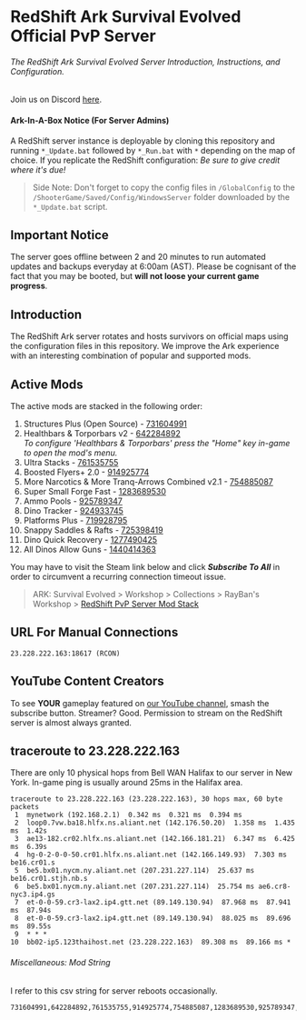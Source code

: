 # RedShift Ark Survival Evolved Official PvP Server
###### The RedShift Ark Survival Evolved Server Introduction, Instructions, and Configuration.
Join us on Discord [here](https://discord.gg/vrkuGZf).

#### Ark-In-A-Box Notice (For Server Admins)
A RedShift server instance is deployable by cloning this repository and running `*_Update.bat` followed by `*_Run.bat` with `*` depending on the map of choice. If you replicate the RedShift configuration: *Be sure to give credit where it's due!* 
> Side Note: Don't forget to copy the config files in `/GlobalConfig` to the `/ShooterGame/Saved/Config/WindowsServer` folder downloaded by the `*_Update.bat` script.


## Important Notice
The server goes offline between 2 and 20 minutes to run automated updates and backups everyday at 6:00am (AST). Please be cognisant of the fact that you may be booted, but **will not loose your current game progress**.


## Introduction
The RedShift Ark server rotates and hosts survivors on official maps using the configuration files in this repository. We improve the Ark experience with an interesting combination of popular and supported mods.


## Active Mods
The active mods are stacked in the following order:
1. Structures Plus (Open Source) - [731604991](https://steamcommunity.com/sharedfiles/filedetails/?id=731604991)  
2. Healthbars & Torporbars v2 - [642284892](https://steamcommunity.com/sharedfiles/filedetails/?id=642284892)  
   *To configure 'Healthbars & Torporbars' press the "Home" key in-game to open the mod's menu.*
3. Ultra Stacks - [761535755](https://steamcommunity.com/sharedfiles/filedetails/?id=761535755)
4. Boosted Flyers+ 2.0 - [914925774](https://steamcommunity.com/sharedfiles/filedetails/?id=914925774)
5. More Narcotics & More Tranq-Arrows Combined v2.1 - [754885087](https://steamcommunity.com/sharedfiles/filedetails/?id=754885087)
6. Super Small Forge Fast - [1283689530](https://steamcommunity.com/sharedfiles/filedetails/?id=1283689530)
7. Ammo Pools - [925789347](https://steamcommunity.com/sharedfiles/filedetails/?id=925789347)
8. Dino Tracker - [924933745](https://steamcommunity.com/sharedfiles/filedetails/?id=924933745)
9. Platforms Plus - [719928795](https://steamcommunity.com/sharedfiles/filedetails/?id=719928795)
10. Snappy Saddles & Rafts - [725398419](https://steamcommunity.com/sharedfiles/filedetails/?id=725398419)
11. Dino Quick Recovery - [1277490425](https://steamcommunity.com/sharedfiles/filedetails/?id=1277490425)
12. All Dinos Allow Guns - [1440414363](https://steamcommunity.com/sharedfiles/filedetails/?id=1440414363)

You may have to visit the Steam link below and click **_Subscribe To All_** in order to circumvent a recurring connection timeout issue.

> ARK: Survival Evolved > Workshop > Collections > RayBan's Workshop > [RedShift PvP Server Mod Stack](http://steamcommunity.com/sharedfiles/filedetails/?id=1138050972)

## URL For Manual Connections
```
23.228.222.163:18617 (RCON)
```


## YouTube Content Creators
To see **YOUR** gameplay featured on [our YouTube channel](https://www.youtube.com/playlist?list=PLxIRzMPoI2z4SOF3JibqpRcVDI0GypXvg), smash the subscribe button. Streamer? Good. Permission to stream on the RedShift server is almost always granted.


## traceroute to 23.228.222.163
There are only 10 physical hops from Bell WAN Halifax to our server in New York. In-game ping is usually around 25ms in the Halifax area. 
```
traceroute to 23.228.222.163 (23.228.222.163), 30 hops max, 60 byte packets
 1  mynetwork (192.168.2.1)  0.342 ms  0.321 ms  0.394 ms
 2  loop0.7vw.ba18.hlfx.ns.aliant.net (142.176.50.20)  1.358 ms  1.435 ms  1.42s
 3  ae13-182.cr02.hlfx.ns.aliant.net (142.166.181.21)  6.347 ms  6.425 ms  6.39s
 4  hg-0-2-0-0-50.cr01.hlfx.ns.aliant.net (142.166.149.93)  7.303 ms be16.cr01.s
 5  be5.bx01.nycm.ny.aliant.net (207.231.227.114)  25.637 ms be16.cr01.stjh.nb.s
 6  be5.bx01.nycm.ny.aliant.net (207.231.227.114)  25.754 ms ae6.cr8-nyc3.ip4.gs
 7  et-0-0-59.cr3-lax2.ip4.gtt.net (89.149.130.94)  87.968 ms  87.941 ms  87.94s
 8  et-0-0-59.cr3-lax2.ip4.gtt.net (89.149.130.94)  88.025 ms  89.696 ms  89.55s
 9  * * *
10  bb02-ip5.123thaihost.net (23.228.222.163)  89.308 ms  89.166 ms *

```


###### Miscellaneous: Mod String
I refer to this csv string for server reboots occasionally. 
```
731604991,642284892,761535755,914925774,754885087,1283689530,925789347,924933745,719928795,725398419,1277490425,1440414363
```